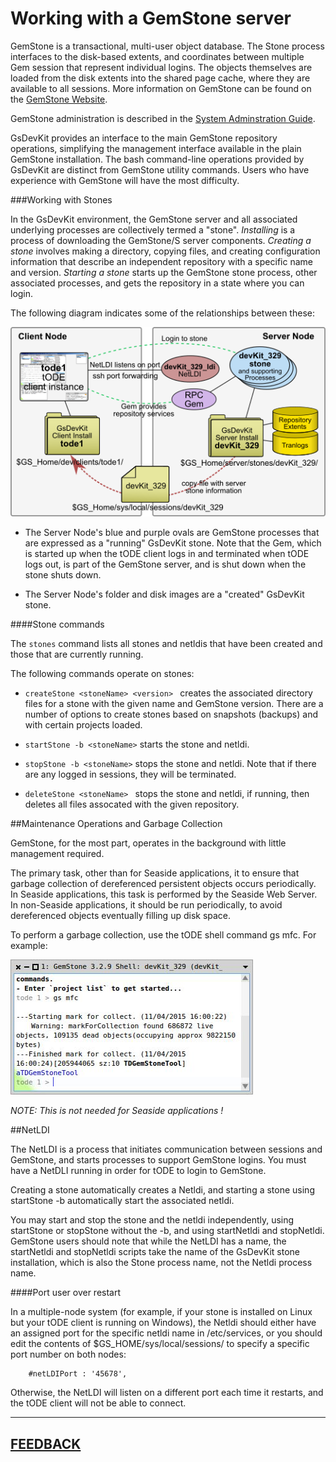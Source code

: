 # Working with a GemStone server

GemStone is a transactional, multi-user object database.  The Stone process interfaces to the disk-based extents, and coordinates between multiple Gem session that represent individual logins.   The objects themselves are loaded from the disk extents into the shared page cache, where they are available to all sessions.   More information on GemStone can be found on the <a href="https://gemtalksystems.com/products/gs64/">GemStone Website</a>.

GemStone administration is described in the [System Adminstration Guide][1].

GsDevKit provides an interface to the main GemStone repository operations, simplifying the management interface available in the plain GemStone installation.  The bash command-line operations provided by GsDevKit are distinct from GemStone utility commands.  Users who have experience with GemStone will have the most difficulty. 

###Working with Stones

In the GsDevKit environment, the GemStone server and all associated underlying processes are collectively termed a "stone".  *Installing* is a process of downloading the GemStone/S server components.  *Creating a stone* involves making a directory, copying files, and creating configuration information that describe an independent repository with a specific name and version. *Starting a stone* starts up the GemStone stone process, other associated processes, and gets the repository in a state where you can login.  

The following diagram indicates some of the relationships between these:

![GsDevKit architecture][2]

* The Server Node's blue and purple ovals are GemStone processes that are expressed as a "running" GsDevKit stone.  Note that the Gem, which is started up when the tODE client logs in and terminated when tODE logs out, is part of the GemStone server, and is shut down when the stone shuts down.

* The Server Node's folder and disk images are a "created" GsDevKit stone.

####Stone commands

The `stones` command lists all stones and netldis that have been created and those that are currently running.

The following commands operate on stones:

* `createStone <stoneName> <version> ` creates the associated directory files for a stone with the given name and GemStone version.  There are a number of options to create stones based on snapshots (backups) and with certain projects loaded.
 
* `startStone -b <stoneName>` starts the stone and netldi. 

* `stopStone -b <stoneName>` stops the stone and netldi.  Note that if there are any logged in sessions, they will be terminated.

* `deleteStone <stoneName> ` stops the stone and netldi, if running, then deletes all files assocated with the given repository.

##Maintenance Operations and Garbage Collection

GemStone, for the most part, operates in the background with little management required. 

The primary task, other than for Seaside applications, it to ensure that garbage collection of dereferenced persistent objects occurs periodically.  In Seaside applications, this task is performed by the Seaside Web Server.
In non-Seaside applications, it should be run periodically, to avoid dereferenced objects eventually filling up disk space.

To perform a garbage collection, use the tODE shell command gs mfc.  For example:

![GemStone MFC][10]

*NOTE: This is not needed for Seaside applications !*

##NetLDI

The NetLDI is a process that initiates communication between sessions and GemStone, and starts processes to support GemStone logins.  You must have a NetDLI running in order for tODE to login to GemStone.

Creating a stone automatically creates a Netldi, and starting a stone using startStone -b automatically start the associated netldi.

You may start and stop the stone and the netldi independently, using startStone or stopStone without the -b, and using startNetldi and stopNetldi.  GemStone users should note that while the NetLDI has a name, the startNetldi and stopNetldi scripts take the name of the GsDevKit stone installation, which is also the Stone process name, not the Netldi process name.

####Port user over restart

In a multiple-node system (for example, if your stone is installed on Linux but your tODE client is running on Windows), the Netldi should either have an assigned port for the specific netldi name in /etc/services, or you should edit the contents of $GS_HOME/sys/local/sessions/<stoneName> to specify a specific port number on both nodes:

        #netLDIPort : '45678',

Otherwise, the NetLDI will listen on a  different port each time it restarts, and the tODE client will not be able to connect.






---
[**FEEDBACK**][28]
---

[1]: https://downloads.gemtalksystems.com/docs/GemStone64/3.2.x/GS64-SysAdmin-3.2/GS64-SysAdmin-3.2.htm
[2]: images/DevKit_ClientServer_Arch.png
[10]: images/todeMFC.png

[28]: https://github.com/GsDevKit/GsDevKit_home/issues/new


